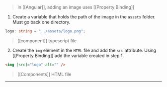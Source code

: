 

> In [[Angular]], adding an image uses [[Property Binding]]

1. Create a variable that holds the path of the image in the `assets` folder. Must go back one directory.
```TypeScript
logo: string = "../assets/logo.png";
```
>[[component]] typescript file

2. Create the `img` element in the `HTML` file and add the `src` attribute. Using [[Property Binding]] add the variable created in step 1.
```HTMl
<img [src]="logo" alt="" />
```
> [[Components]] HTML file
---
